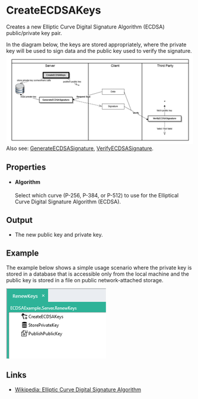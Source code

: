 CreateECDSAKeys
===========

Creates a new Elliptic Curve Digital Signature Algorithm (ECDSA) public/private key pair.

In the diagram below, the keys are stored appropriately, where the private key will be used to sign data and 
the public key used to verify the signature.  
![ECDSA Process](ProcessCreateECDSAKeys.png)  
Also see: [GenerateECDSASignature](../GenerateECDSASignature/), [VerifyECDSASignature](../VerifyECDSASignature/).

Properties
----------

-  #### Algorithm

    Select which curve (P-256, P-384, or P-512) to use for the Elliptical Curve Digital Signature Algorithm (ECDSA).  

Output
------

-  The new public key and private key.

Example
-------

The example below shows a simple usage scenario where the private key is stored in a database that is 
accessible only from the local machine and the public key is stored in a file on public network-attached 
storage.

![](renewkeys_example.png)

Links
-----

- [Wikipedia: Elliptic Curve Digital Signature Algorithm](https://en.wikipedia.org/wiki/Elliptic_Curve_Digital_Signature_Algorithm)
